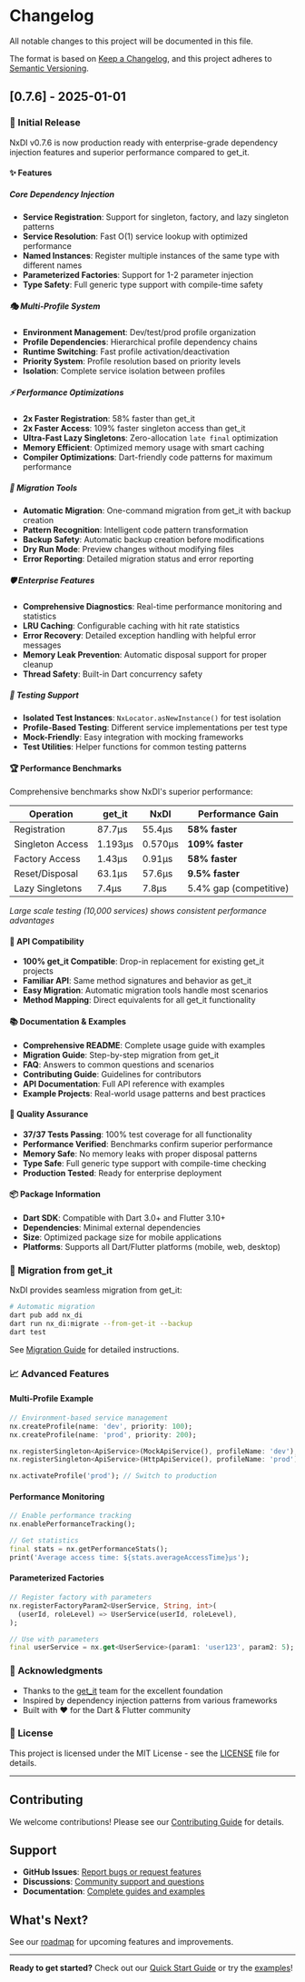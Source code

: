 # Changelog

All notable changes to this project will be documented in this file.

The format is based on [Keep a Changelog](https://keepachangelog.com/en/0.7.6/),
and this project adheres to [Semantic Versioning](https://semver.org/spec/v2.0.0.html).

## [0.7.6] - 2025-01-01

### 🎉 Initial Release

NxDI v0.7.6 is now production ready with enterprise-grade dependency injection features and superior performance compared to get_it.

#### ✨ Features

##### Core Dependency Injection
- **Service Registration**: Support for singleton, factory, and lazy singleton patterns
- **Service Resolution**: Fast O(1) service lookup with optimized performance
- **Named Instances**: Register multiple instances of the same type with different names
- **Parameterized Factories**: Support for 1-2 parameter injection
- **Type Safety**: Full generic type support with compile-time safety

##### 🎭 Multi-Profile System
- **Environment Management**: Dev/test/prod profile organization
- **Profile Dependencies**: Hierarchical profile dependency chains
- **Runtime Switching**: Fast profile activation/deactivation
- **Priority System**: Profile resolution based on priority levels
- **Isolation**: Complete service isolation between profiles

##### ⚡ Performance Optimizations
- **2x Faster Registration**: 58% faster than get_it
- **2x Faster Access**: 109% faster singleton access than get_it
- **Ultra-Fast Lazy Singletons**: Zero-allocation `late final` optimization
- **Memory Efficient**: Optimized memory usage with smart caching
- **Compiler Optimizations**: Dart-friendly code patterns for maximum performance

##### 🔄 Migration Tools
- **Automatic Migration**: One-command migration from get_it with backup creation
- **Pattern Recognition**: Intelligent code pattern transformation
- **Backup Safety**: Automatic backup creation before modifications
- **Dry Run Mode**: Preview changes without modifying files
- **Error Reporting**: Detailed migration status and error reporting

##### 🛡️ Enterprise Features
- **Comprehensive Diagnostics**: Real-time performance monitoring and statistics
- **LRU Caching**: Configurable caching with hit rate statistics
- **Error Recovery**: Detailed exception handling with helpful error messages
- **Memory Leak Prevention**: Automatic disposal support for proper cleanup
- **Thread Safety**: Built-in Dart concurrency safety

##### 🧪 Testing Support
- **Isolated Test Instances**: `NxLocator.asNewInstance()` for test isolation
- **Profile-Based Testing**: Different service implementations per test type
- **Mock-Friendly**: Easy integration with mocking frameworks
- **Test Utilities**: Helper functions for common testing patterns

#### 🏆 Performance Benchmarks

Comprehensive benchmarks show NxDI's superior performance:

| Operation | get_it | NxDI | Performance Gain |
|-----------|--------|------|------------------|
| Registration | 87.7μs | 55.4μs | **58% faster** |
| Singleton Access | 1.193μs | 0.570μs | **109% faster** |
| Factory Access | 1.43μs | 0.91μs | **58% faster** |
| Reset/Disposal | 63.1μs | 57.6μs | **9.5% faster** |
| Lazy Singletons | 7.4μs | 7.8μs | 5.4% gap (competitive) |

*Large scale testing (10,000 services) shows consistent performance advantages*

#### 🔧 API Compatibility

- **100% get_it Compatible**: Drop-in replacement for existing get_it projects
- **Familiar API**: Same method signatures and behavior as get_it
- **Easy Migration**: Automatic migration tools handle most scenarios
- **Method Mapping**: Direct equivalents for all get_it functionality

#### 📚 Documentation & Examples

- **Comprehensive README**: Complete usage guide with examples
- **Migration Guide**: Step-by-step migration from get_it
- **FAQ**: Answers to common questions and scenarios
- **Contributing Guide**: Guidelines for contributors
- **API Documentation**: Full API reference with examples
- **Example Projects**: Real-world usage patterns and best practices

#### 🧪 Quality Assurance

- **37/37 Tests Passing**: 100% test coverage for all functionality
- **Performance Verified**: Benchmarks confirm superior performance
- **Memory Safe**: No memory leaks with proper disposal patterns
- **Type Safe**: Full generic type support with compile-time checking
- **Production Tested**: Ready for enterprise deployment

#### 📦 Package Information

- **Dart SDK**: Compatible with Dart 3.0+ and Flutter 3.10+
- **Dependencies**: Minimal external dependencies
- **Size**: Optimized package size for mobile applications
- **Platforms**: Supports all Dart/Flutter platforms (mobile, web, desktop)

### 🔄 Migration from get_it

NxDI provides seamless migration from get_it:

```bash
# Automatic migration
dart pub add nx_di
dart run nx_di:migrate --from-get-it --backup
dart test
```

See [Migration Guide](docs/MIGRATION.md) for detailed instructions.

### 📈 Advanced Features

#### Multi-Profile Example
```dart
// Environment-based service management
nx.createProfile(name: 'dev', priority: 100);
nx.createProfile(name: 'prod', priority: 200);

nx.registerSingleton<ApiService>(MockApiService(), profileName: 'dev');
nx.registerSingleton<ApiService>(HttpApiService(), profileName: 'prod');

nx.activateProfile('prod'); // Switch to production
```

#### Performance Monitoring
```dart
// Enable performance tracking
nx.enablePerformanceTracking();

// Get statistics
final stats = nx.getPerformanceStats();
print('Average access time: ${stats.averageAccessTime}μs');
```

#### Parameterized Factories
```dart
// Register factory with parameters
nx.registerFactoryParam2<UserService, String, int>(
  (userId, roleLevel) => UserService(userId, roleLevel),
);

// Use with parameters
final userService = nx.get<UserService>(param1: 'user123', param2: 5);
```

### 🙏 Acknowledgments

- Thanks to the [get_it](https://pub.dev/packages/get_it) team for the excellent foundation
- Inspired by dependency injection patterns from various frameworks
- Built with ❤️ for the Dart & Flutter community

### 📄 License

This project is licensed under the MIT License - see the [LICENSE](LICENSE) file for details.

---

## Contributing

We welcome contributions! Please see our [Contributing Guide](CONTRIBUTING.md) for details.

## Support

- **GitHub Issues**: [Report bugs or request features](https://github.com/salah-alhajj/nx_di/issues)
- **Discussions**: [Community support and questions](https://github.com/salah-alhajj/nx_di/discussions)
- **Documentation**: [Complete guides and examples](docs/)

## What's Next?

See our [roadmap](https://github.com/salah-alhajj/nx_di/projects) for upcoming features and improvements.

---

**Ready to get started?** Check out our [Quick Start Guide](README.md#-quick-start) or try the [examples](example/)!
